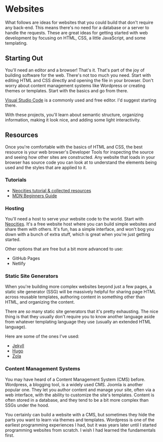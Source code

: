 # Websites

What follows are ideas for websites that you could build that don't require any back-end. This means there's no need for a database or a server to handle the requests. These are great ideas for getting started with web development by focusing on HTML, CSS, a little JavaScript, and some templating.

## Starting Out

You'll need an editor and a browser! That's it. That's part of the joy of building software for the web. There's not too much you need. Start with editing HTML and CSS directly and opening the file in your browser. Don't worry about content management systems like Wordpress or creating themes or templates. Start with the basics and go from there.

[Visual Studio Code](https://code.visualstudio.com) is a commonly used and free editor. I'd suggest starting there.

With these projects, you'll learn about semantic structure, organizing information, making it look nice, and adding some light interactivity.

## Resources

Once you're comfortable with the basics of HTML and CSS, the best resource is your web browser's Developer Tools for inspecting the source and seeing how other sites are constructed. Any website that loads in your browser has source code you can look at to understand the elements being used and the styles that are applied to it.

### Tutorials

- [Neocities tutorial & collected resources](https://neocities.org/tutorials)
- [MDN Beginners Guide](https://developer.mozilla.org/en-US/docs/Learn/Getting_started_with_the_web)

### Hosting

You'll need a host to serve your website code to the world. Start with [Neocities](https://neocities.org). It's a free website host where you can build simple websites and share them with others. It's fun, has a simple interface, and won't bog you down with a bunch of extra stuff, which is great when you're just getting started.

Other options that are free but a bit more advanced to use:

- GitHub Pages
- Netlify

### Static Site Generators

When you're building more complex websites beyond just a few pages, a static site generator (SSG) will be massively helpful for sharing page HTML across reusable templates, authoring content in something other than HTML, and organizing the content.

There are _so_ many static site generators that it's pretty exhausting. The nice thing is that they usually don't require you to know another language aside from whatever templating language they use (usually an extended HTML language).

Here are some of the ones I've used:

- [Jekyll](https://jekyllrb.com)
- [Hugo](https://gohugo.io)
- [Zola](https://www.getzola.org)

### Content Management Systems

You may have heard of a Content Management System (CMS) before. Wordpress, a blogging tool, is a widely used CMS. Joomla is another popular one. They let you author content and manage your site, often via a web interface, with the ability to customize the site's templates. Content is often stored in a database, and they tend to be a bit more complex than SSGs under the hood.

You certainly can build a website with a CMS, but sometimes they hide the parts you want to learn via themes and templates. Wordpress is one of the earliest programming experiences I had, but it was years later until I started programming websites from scratch. I wish I had learned the fundamentals first.
